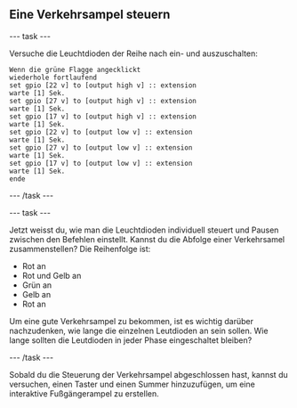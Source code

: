 ## Eine Verkehrsampel steuern

\--- task \---

Versuche die Leuchtdioden der Reihe nach ein- und auszuschalten:

```blocks
Wenn die grüne Flagge angecklickt
wiederhole fortlaufend
set gpio [22 v] to [output high v] :: extension
warte [1] Sek.
set gpio [27 v] to [output high v] :: extension
warte [1] Sek.
set gpio [17 v] to [output high v] :: extension
warte [1] Sek.
set gpio [22 v] to [output low v] :: extension
warte [1] Sek.
set gpio [27 v] to [output low v] :: extension
warte [1] Sek.
set gpio [17 v] to [output low v] :: extension
warte [1] Sek.
ende
```

\--- /task \---

\--- task \---

Jetzt weisst du, wie man die Leuchtdioden individuell steuert und Pausen zwischen den Befehlen einstellt. Kannst du die Abfolge einer Verkehrsamel zusammenstellen? Die Reihenfolge ist:

- Rot an
- Rot und Gelb an
- Grün an
- Gelb an
- Rot an

Um eine gute Verkehrsampel zu bekommen, ist es wichtig darüber nachzudenken, wie lange die einzelnen Leutdioden an sein sollen. Wie lange sollten die Leutdioden in jeder Phase eingeschaltet bleiben?

\--- /task \---

Sobald du die Steuerung der Verkehrsampel abgeschlossen hast, kannst du versuchen, einen Taster und einen Summer hinzuzufügen, um eine interaktive Fußgängerampel zu erstellen.